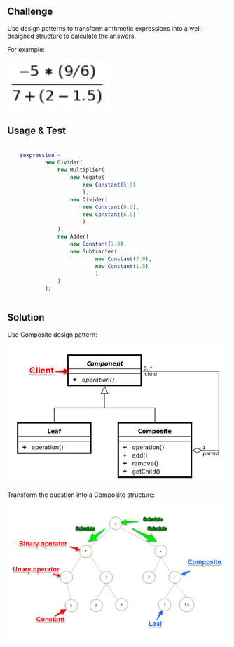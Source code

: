 ## Challenge


Use design patterns to transform arithmetic expressions into a well-designed structure to calculate the answers.

For example:

![](https://github.com/RyanDaDeng/composite-design-pattern-arithmetic-expression/blob/master/question.png)

## Usage & Test

````php

    $expression =
            new Divider(
                new Multiplier(
                    new Negate(
                        new Constant(5.0)
                        ),
                    new Divider(
                        new Constant(9.0), 
                        new Constant(6.0)
                        )
                ),
                new Adder(
                    new Constant(7.0),
                    new Subtracter(
                            new Constant(2.0), 
                            new Constant(1.5)
                            )
                )
            );
        
````

## Solution

Use Composite design pattern:

![](https://github.com/RyanDaDeng/composite-design-pattern-arithmetic-expression/blob/master/design-pattern.png)


Transform the question into a Composite structure:

![](https://github.com/RyanDaDeng/composite-design-pattern-arithmetic-expression/blob/master/structure.png)

